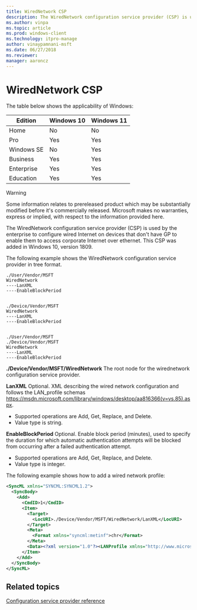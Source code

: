 ```yaml
---
title: WiredNetwork CSP
description: The WiredNetwork configuration service provider (CSP) is used by the enterprise to configure wired Internet on devices that don't have GP. Learn how it works.
ms.author: vinpa
ms.topic: article
ms.prod: windows-client
ms.technology: itpro-manage
author: vinaypamnani-msft
ms.date: 06/27/2018
ms.reviewer: 
manager: aaroncz
---
```


# WiredNetwork CSP

The table below shows the applicability of Windows:

|Edition|Windows 10|Windows 11|
|--- |--- |--- |
|Home|No|No|
|Pro|Yes|Yes|
|Windows SE|No|Yes|
|Business|Yes|Yes|
|Enterprise|Yes|Yes|
|Education|Yes|Yes|

> [!WARNING]
> Some information relates to prereleased product which may be substantially modified before it's commercially released. Microsoft makes no warranties, express or implied, with respect to the information provided here.

The WiredNetwork configuration service provider (CSP) is used by the enterprise to configure wired Internet on devices that don't have GP to enable them to access corporate Internet over ethernet. This CSP was added in Windows 10, version 1809.

The following example shows the WiredNetwork configuration service provider in tree format.
```
./User/Vendor/MSFT
WiredNetwork
----LanXML
----EnableBlockPeriod


./Device/Vendor/MSFT
WiredNetwork
----LanXML
----EnableBlockPeriod


./User/Vendor/MSFT
./Device/Vendor/MSFT
WiredNetwork
----LanXML
----EnableBlockPeriod
```
<a href="" id="wirednetwork"></a>**./Device/Vendor/MSFT/WiredNetwork**
The root node for the wirednetwork configuration service provider.

<a href="" id="lanxml"></a>**LanXML**
Optional. XML describing the wired network configuration and follows the LAN_profile schemas https://msdn.microsoft.com/library/windows/desktop/aa816366(v=vs.85).aspx.

- Supported operations are Add, Get, Replace, and Delete.
- Value type is string.

<a href="" id="enableblockperiod"></a>**EnableBlockPeriod**
 Optional. Enable block period (minutes), used to specify the duration for which automatic authentication attempts will be blocked from occurring after a failed authentication attempt.

- Supported operations are Add, Get, Replace, and Delete.
- Value type is integer.

The following example shows how to add a wired network profile:
```xml
<SyncML xmlns="SYNCML:SYNCML1.2">
  <SyncBody>
    <Add>
      <CmdID>1</CmdID>
      <Item>
        <Target>
          <LocURI>./Device/Vendor/MSFT/WiredNetwork/LanXML</LocURI>
        </Target>
        <Meta>
          <Format xmlns="syncml:metinf">chr</Format>
        </Meta>
        <Data><?xml version="1.0"?><LANProfile xmlns="http://www.microsoft.com/networking/LAN/profile/v1"><MSM><security><OneXEnforced>false</OneXEnforced><OneXEnabled>true</OneXEnabled><OneX xmlns="http://www.microsoft.com/networking/OneX/v1"><EAPConfig><EapHostConfig xmlns="http://www.microsoft.com/provisioning/EapHostConfig"><EapMethod><Type xmlns="http://www.microsoft.com/provisioning/EapCommon">25</Type><VendorId xmlns="http://www.microsoft.com/provisioning/EapCommon">0</VendorId><VendorType xmlns="http://www.microsoft.com/provisioning/EapCommon">0</VendorType><AuthorId xmlns="http://www.microsoft.com/provisioning/EapCommon">0</AuthorId></EapMethod><Config xmlns="http://www.microsoft.com/provisioning/EapHostConfig"><Eap xmlns="http://www.microsoft.com/provisioning/BaseEapConnectionPropertiesV1"><Type>25</Type><EapType xmlns="http://www.microsoft.com/provisioning/MsPeapConnectionPropertiesV1"><ServerValidation><DisableUserPromptForServerValidation>false</DisableUserPromptForServerValidation><ServerNames></ServerNames></ServerValidation><FastReconnect>true</FastReconnect><InnerEapOptional>false</InnerEapOptional><Eap xmlns="http://www.microsoft.com/provisioning/BaseEapConnectionPropertiesV1"><Type>26</Type><EapType xmlns="http://www.microsoft.com/provisioning/MsChapV2ConnectionPropertiesV1"><UseWinLogonCredentials>false</UseWinLogonCredentials></EapType></Eap><EnableQuarantineChecks>false</EnableQuarantineChecks><RequireCryptoBinding>false</RequireCryptoBinding><PeapExtensions><PerformServerValidation xmlns="http://www.microsoft.com/provisioning/MsPeapConnectionPropertiesV2">true</PerformServerValidation><AcceptServerName xmlns="http://www.microsoft.com/provisioning/MsPeapConnectionPropertiesV2">false</AcceptServerName><PeapExtensionsV2 xmlns="http://www.microsoft.com/provisioning/MsPeapConnectionPropertiesV2"><AllowPromptingWhenServerCANotFound xmlns="http://www.microsoft.com/provisioning/MsPeapConnectionPropertiesV3">true</AllowPromptingWhenServerCANotFound></PeapExtensionsV2></PeapExtensions></EapType></Eap></Config></EapHostConfig></EAPConfig></OneX></security></MSM></LANProfile> </Data>
      </Item>
    </Add>
  </SyncBody>
</SyncML>
```

## Related topics

[Configuration service provider reference](index.yml)
